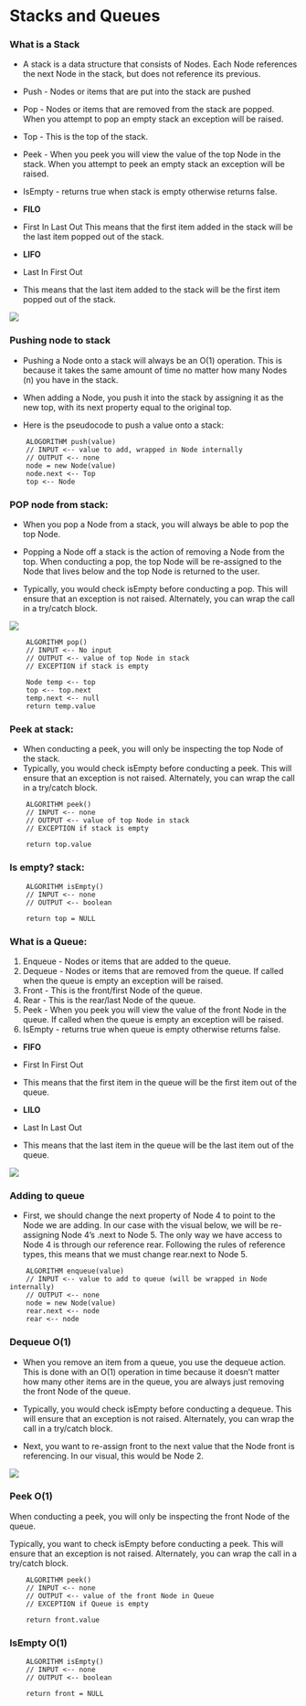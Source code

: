 # **Stacks and Queues**

### **What is a Stack**

- A stack is a data structure that consists of Nodes. Each Node references the next Node in the stack, but does not reference its previous.

- Push - Nodes or items that are put into the stack are pushed
- Pop - Nodes or items that are removed from the stack are popped. When you attempt to pop an empty stack an exception will be raised.
- Top - This is the top of the stack.
- Peek - When you peek you will view the value of the top Node in the stack. When you attempt to peek an empty stack an exception will be raised.
- IsEmpty - returns true when stack is empty otherwise returns false.

- **FILO**
- First In Last Out
This means that the first item added in the stack will be the last item popped out of the stack.

- **LIFO**
- Last In First Out
- This means that the last item added to the stack will be the first item popped out of the stack.

![](https://cdn.journaldev.com/wp-content/uploads/2020/03/Stacks.png)

### **Pushing node to stack**

- Pushing a Node onto a stack will always be an O(1) operation. This is because it takes the same amount of time no matter how many Nodes (n) you have in the stack.

- When adding a Node, you push it into the stack by assigning it as the new top, with its next property equal to the original top.

- Here is the pseudocode to push a value onto a stack:

```
    ALOGORITHM push(value)
    // INPUT <-- value to add, wrapped in Node internally
    // OUTPUT <-- none
    node = new Node(value)
    node.next <-- Top
    top <-- Node
```

### **POP node from stack:**

- When you pop a Node from a stack, you will always be able to pop the top Node.

- Popping a Node off a stack is the action of removing a Node from the top. When conducting a pop, the top Node will be re-assigned to the Node that lives below and the top Node is returned to the user.

- Typically, you would check isEmpty before conducting a pop. This will ensure that an exception is not raised. Alternately, you can wrap the call in a try/catch block.

![](https://codefellows.github.io/common_curriculum/data_structures_and_algorithms/Code_401/class-10/resources/images/popStack3.PNG)

```
    ALGORITHM pop()
    // INPUT <-- No input
    // OUTPUT <-- value of top Node in stack
    // EXCEPTION if stack is empty

    Node temp <-- top
    top <-- top.next
    temp.next <-- null
    return temp.value
```

### **Peek at stack:**

- When conducting a peek, you will only be inspecting the top Node of the stack.
- Typically, you would check isEmpty before conducting a peek. This will ensure that an exception is not raised. Alternately, you can wrap the call in a try/catch block.

```
    ALGORITHM peek()
    // INPUT <-- none
    // OUTPUT <-- value of top Node in stack
    // EXCEPTION if stack is empty

    return top.value
```

### **Is empty? stack:**

```
    ALGORITHM isEmpty()
    // INPUT <-- none
    // OUTPUT <-- boolean

    return top = NULL
```

### **What is a Queue:**

1. Enqueue - Nodes or items that are added to the queue.
2. Dequeue - Nodes or items that are removed from the queue. If called when the queue is empty an exception will be raised.
3. Front - This is the front/first Node of the queue.
4. Rear - This is the rear/last Node of the queue.
5. Peek - When you peek you will view the value of the front Node in the queue. If called when the queue is empty an exception will be raised.
6. IsEmpty - returns true when queue is empty otherwise returns false.

- **FIFO**
- First In First Out
- This means that the first item in the queue will be the first item out of the queue.

- **LILO**
- Last In Last Out

- This means that the last item in the queue will be the last item out of the queue.

![](https://encrypted-tbn0.gstatic.com/images?q=tbn:ANd9GcS_m5xTSwpdwYBV2Ab-lZdrtzB4dk_MiDNADA&usqp=CAU)

### **Adding to queue**

- First, we should change the next property of Node 4 to point to the Node we are adding. In our case with the visual below, we will be re-assigning Node 4’s .next to Node 5. The only way we have access to Node 4 is through our reference rear. Following the rules of reference types, this means that we must change rear.next to Node 5.

```
    ALGORITHM enqueue(value)
    // INPUT <-- value to add to queue (will be wrapped in Node internally)
    // OUTPUT <-- none
    node = new Node(value)
    rear.next <-- node
    rear <-- node
```

### **Dequeue O(1)**

- When you remove an item from a queue, you use the dequeue action. This is done with an O(1) operation in time because it doesn’t matter how many other items are in the queue, you are always just removing the front Node of the queue.

- Typically, you would check isEmpty before conducting a dequeue. This will ensure that an exception is not raised. Alternately, you can wrap the call in a try/catch block.

- Next, you want to re-assign front to the next value that the Node front is referencing. In our visual, this would be Node 2.

![](https://codefellows.github.io/common_curriculum/data_structures_and_algorithms/Code_401/class-10/resources/images/Dequeue2.PNG)

### **Peek O(1)**

When conducting a peek, you will only be inspecting the front Node of the queue.

Typically, you want to check isEmpty before conducting a peek. This will ensure that an exception is not raised. Alternately, you can wrap the call in a try/catch block.

```
    ALGORITHM peek()
    // INPUT <-- none
    // OUTPUT <-- value of the front Node in Queue
    // EXCEPTION if Queue is empty

    return front.value
```

### **IsEmpty O(1)**
```
    ALGORITHM isEmpty()
    // INPUT <-- none
    // OUTPUT <-- boolean

    return front = NULL
```